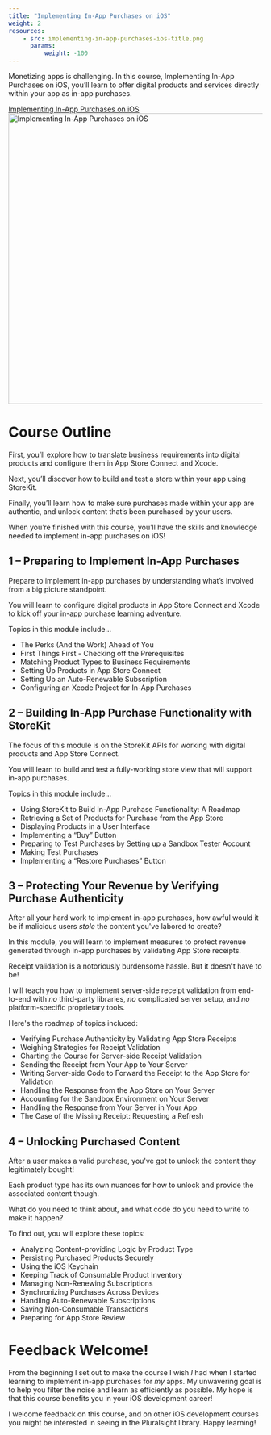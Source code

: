 ```yaml
---
title: "Implementing In-App Purchases on iOS"
weight: 2
resources:
    - src: implementing-in-app-purchases-ios-title.png
      params:
          weight: -100
---
```


Monetizing apps is challenging. In this course, Implementing In-App Purchases on iOS, you’ll learn to offer digital products and services directly within your app as in-app purchases. 

<i class="fas fa-video"></i> <a href="https://bit.ly/implementing-in-app-purchases-ios" target="_blank">Implementing In-App Purchases on iOS</a><a href="https://bit.ly/implementing-in-app-purchases-ios" target="_blank"><br /> <img src="/implementing-in-app-purchases-ios-title.png" alt="Implementing In-App Purchases on iOS" width="1024" height="576" class="alignnone size-large wp-image-13737"/></a>

# Course Outline

First, you’ll explore how to translate business requirements into digital products and configure them in App Store Connect and Xcode. 

Next, you’ll discover how to build and test a store within your app using StoreKit. 

Finally, you’ll learn how to make sure purchases made within your app are authentic, and unlock content that’s been purchased by your users. 

When you’re finished with this course, you’ll have the skills and knowledge needed to implement in-app purchases on iOS!

## 1 – Preparing to Implement In-App Purchases

Prepare to implement in-app purchases by understanding what’s involved from a big picture standpoint.

You will learn to configure digital products in App Store Connect and Xcode to kick off your in-app purchase learning adventure.

Topics in this module include...

* The Perks (And the Work) Ahead of You
* First Things First - Checking off the Prerequisites
* Matching Product Types to Business Requirements
* Setting Up Products in App Store Connect
* Setting Up an Auto-Renewable Subscription
* Configuring an Xcode Project for In-App Purchases

## 2 – Building In-App Purchase Functionality with StoreKit

The focus of this module is on the StoreKit APIs for working with digital products and App Store Connect.

You will learn to build and test a fully-working store view that will support in-app purchases.  

Topics in this module include...

* Using StoreKit to Build In-App Purchase Functionality: A Roadmap
* Retrieving a Set of Products for Purchase from the App Store
* Displaying Products in a User Interface
* Implementing a “Buy” Button
* Preparing to Test Purchases by Setting up a Sandbox Tester Account
* Making Test Purchases
* Implementing a “Restore Purchases” Button

## 3 – Protecting Your Revenue by Verifying Purchase Authenticity

After all your hard work to implement in-app purchases, how awful would it be if malicious users *stole* the content you've labored to create?

In this module, you will learn to implement measures to protect revenue generated through in-app purchases by validating App Store receipts.

Receipt validation is a notoriously burdensome hassle. But it doesn't have to be!

I will teach you how to implement server-side receipt validation from end-to-end with *no* third-party libraries, *no* complicated server setup, and *no* platform-specific proprietary tools.

Here's the roadmap of topics incluced:

* Verifying Purchase Authenticity by Validating App Store Receipts
* Weighing Strategies for Receipt Validation
* Charting the Course for Server-side Receipt Validation
* Sending the Receipt from Your App to Your Server
* Writing Server-side Code to Forward the Receipt to the App Store for Validation
* Handling the Response from the App Store on Your Server
* Accounting for the Sandbox Environment on Your Server
* Handling the Response from Your Server in Your App
* The Case of the Missing Receipt: Requesting a Refresh

## 4 – Unlocking Purchased Content

After a user makes a valid purchase, you've got to unlock the content they legitimately bought!

Each product type has its own nuances for how to unlock and provide the associated content though. 

What do you need to think about, and what code do you need to write to make it happen?

To find out, you will explore these topics:

* Analyzing Content-providing Logic by Product Type
* Persisting Purchased Products Securely
* Using the iOS Keychain
* Keeping Track of Consumable Product Inventory
* Managing Non-Renewing Subscriptions
* Synchronizing Purchases Across Devices
* Handling Auto-Renewable Subscriptions
* Saving Non-Consumable Transactions
* Preparing for App Store Review

# Feedback Welcome!

From the beginning I set out to make the course I wish *I* had when I started learning to implement in-app purchases for *my* apps.  My unwavering goal is to help you filter the noise and learn as efficiently as possible.  My hope is that this course benefits you in your iOS development career!

I welcome feedback on this course, and on other iOS development courses you might be interested in seeing in the Pluralsight library. Happy learning!